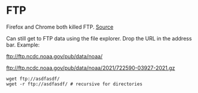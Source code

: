 # FTP

Firefox and Chrome both killed FTP. [Source](https://www.ghacks.net/2021/04/16/firefox-90-wont-handle-ftp-sites-anymore/)

Can still get to FTP data using the file explorer. Drop the URL in the
address bar. Example:

<ftp://ftp.ncdc.noaa.gov/pub/data/noaa/>

<ftp://ftp.ncdc.noaa.gov/pub/data/noaa/2021/722590-03927-2021.gz>

```
wget ftp://asdfasdf/
wget -r ftp://asdfasdf/ # recursive for directories
```
